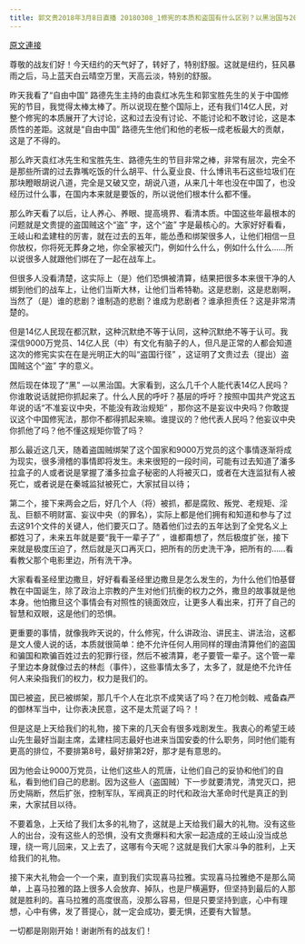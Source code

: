 ```yaml
---
title: 郭文贵2018年3月8日直播 20180308_1修宪的本质和盗国有什么区别？以黑治国与2018两会什么关系？
---
```


[原文連接](https://gnews.org/ThreadView/53477307)

尊敬的战友们好！今天纽约的天气好了，转好了，特别舒服。这就是纽约，狂风暴雨之后，马上蓝天白云晴空万里，天高云淡，特别的舒服。


昨天我看了“自由中国” 路德先生主持的由袁红冰先生和郭宝胜先生的关于中国修宪的节目，我觉得太棒太棒了。所以说现在整个国际上，还有我们14亿人民，对整个修宪的本质展开了大讨论，这和过去没有讨论、不能讨论和不敢讨论，这是本质性的差距。这就是“自由中国” 路德先生他们和他的老板—成老板最大的贡献，这是了不得的。


那么昨天袁红冰先生和宝胜先生、路德先生的节目非常之棒，非常有层次，完全不是那些所谓的过去靠嘴吃饭的什么胡平、什么夏业良、什么博讯韦石这些垃圾们在那块瞪眼胡说八道，完全是又破又空，胡说八道，从来几十年也没在中国了，也没经历过什么事，在国内本来就是要饭的，所以说他们根本什么都不懂。


那么昨天看了以后，让人养心、养眼、提高境界、看清本质。中国这些年最根本的问题就是文贵提的盗国贼这个“盗” 字，这个“盗” 字是最核心的。大家好好看看，王岐山和孟建柱的厉害，就在过去的五年，能怂恿和绑架很多人，让他们相信一旦你放权，你将死无葬身之地，你全家被灭门，例如什么什么，例如什么什么……所以说很多人就跟他们绑在了一起在战车上。


但很多人没看清楚，这实际上（是）他们恐惧被清算，结果把很多本来很干净的人绑到他们的战车上，让他们当斯大林，让他们当希特勒。这是悲剧，这是悲剧啊，当然了（是）谁的悲剧？谁制造的悲剧？谁成为悲剧者？谁承担责任？这是非常清楚的。


但是14亿人民现在都沉默，这种沉默绝不等于认同，这种沉默绝不等于认可。我深信9000万党员、14亿人民（中）有文化有脑子的人，但凡是正常的人都会知道这次的修宪实实在在是光明正大的叫“盗国行径” ，这证明了文贵过去（提出）盗国贼这个“盗” 字的意义。


然后现在体现了“黑” —以黑治国。大家看到，这么几千个人能代表14亿人民吗？你谁敢说话就把你抓起来了。什么人民的呼吁？基层的呼吁？按照中国共产党这五年说的话“不准妄议中央，不能没有政治规矩” ，那你这不是妄议中央吗？你敢提议这个中国修宪法，那你不都得抓起来嘛。谁提议的？他代表人民吗？他妄议中央你抓他了吗？他不懂这规矩你管了吗？


那么最近这几天，随着盗国贼绑架了这个国家和9000万党员的这个事情逐渐将成为现实，很多滑稽的事情即将发生。未来很短的一段时间，可能有过去知道了潘多拉盒子的人或者说是掌握了潘多拉盒子秘密的人将被灭口，或者在大连监狱有人被死亡，或者说是在秦城监狱被死亡，大家拭目以待；


第二个，接下来两会之后，好几个人（将）被抓，都是腐败、叛党、老规矩、淫乱、巨额不明财富、妄议中央（的罪名），实际上都是他们拥有和知道和参与了过去这91个文件的关键人，他们要灭口了。随着他们过去的五年达到了全党名义上都姓习了，未来五年就是要“我干一辈子了” ，谁都甭想了，然后极度扩张，接下来就是极度压迫了，然后就是灭口再灭口，把所有的历史洗干净，把所有的……看看教父那个电影里边，所有洗干净。


大家看看圣经里边撒旦，好好看看圣经里边撒旦是怎么发生的，为什么他们怕基督教在中国诞生，除了政治上宗教的产生对他们抗衡的权力之外，撒旦的故事就是他本身。他怕撒旦这个事情会有对照性的镜面效应，让更多人看出来，打开了自己的智慧和双眼，这是他们的恐惧。


更重要的事情，就像我昨天说的，什么修宪，什么讲政治、讲民主、讲法治，这都是文人傻人说的话，本质就很简单：绝不允许任何人用同样的理由清算他们的盗国和骗国和欺骗百姓过去的犯罪行径，然后不被清算，老子要管一辈子。这个管一辈子里边本身就像过去的林彪（事件），这些事情太多了，太多了，就是绝不允许任何人来染指我们的权力，权力是我们的。


国已被盗，民已被绑架，那几千个人在北京不成笑话了吗？在刀枪剑戟、戒备森严的御林军当中，让你表决民意，这不是太荒诞了吗？！


但是这是上天给我们的礼物，接下来的几天会有很多戏剧发生。我衷心的希望王岐山先生最好当副主席，孟建柱同志最好也进来当国安委的什么职务，同时他们能有更高的排位，不要排第8号，最好排第2好，那才是有意思的。


因为他会让9000万党员，让他们这些人的荒唐，让他们自己的妥协和他们的自私，看到他们自己的悲剧。因为这些人（盗国贼）下一步就要清党，清党灭口，把历史隔断，然后扩张，控制军队，军阀真正的时代和政治大革命时代是真正的到来，大家拭目以待。


不要着急，上天给了我们太多的礼物了，这就是上天给我们最大的礼物。没有这些人的出台，没有这些人的恐惧，没有文贵爆料和大家一起造成的王岐山没当成总理，绕一弯儿回来，又上去了，这哪有今天呢？这就是我们大家斗争的胜利，上天给我们的礼物。


接下来大礼物会一个一个来，直到我们实现喜马拉雅。实现喜马拉雅绝不是那么简单，上喜马拉雅的路上很多人会放弃、掉队，也是尸横遍野，但坚持到最后的人那就是胜利的。喜马拉雅的高度很高，没那么容易，但是只要坚持到底，心中有理想，心中有佛，发了菩提心，就一定会成功，要无惧，还要有大智慧。


一切都是刚刚开始！谢谢所有的战友们！
